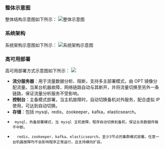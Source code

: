 ###  整体示意图
整体结构示意图如下所示：
![整体示意图](https://main.qcloudimg.com/raw/aaa962513eb031783db172cc48993fe4.png)
### 系统架构
系统架构示意图如下所示：
![系统架构示意图](https://main.qcloudimg.com/raw/c508e77a1398f559e8d7f4ee5d8f089b.png)

### 高可用部署
高可用部署方式示意图如下所示：
![](https://main.qcloudimg.com/raw/5fe12e0959221284197614cb21bcdfc9.png)
- **流分服务器**：用于流量数据分析、阻断，支持多主部署模式，由 OPT 镜像分配流量。当某台机器故障，网络链路自动与其断开，并将流量切换至另外一条链路，保证流量分析服务不受影响。
- **控制台**：主备模式部署，当主机故障时，自动切换备机对外服务，配合虚拟 IP 使用，可达到自动切换。
- **存储**：包括 mysql，redis，zookeeper，kafka，elasticsearch。
 -      mysql，热备部署模式，当 mysql 主机故障，程序自动切换到备机，保证业务数据传输不中断。
  -       redis，zookeeper，kafka，elasticsearch，至少3节点的集群模式部署。任意一台机器故障均不会影响程序正常运行，且支持横向扩容。
